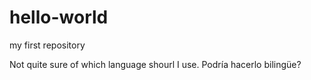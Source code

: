 # hello-world
my first repository

Not quite sure of which language shourl I use. Podría hacerlo bilingüe?

